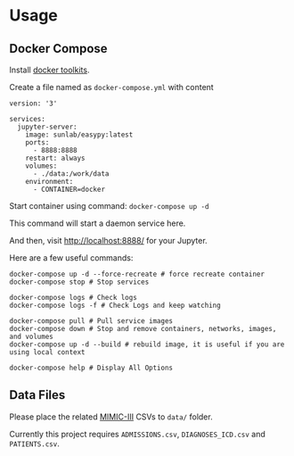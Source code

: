 # Usage

## Docker Compose

Install [docker toolkits](https://docs.docker.com/docker-for-mac/install/).

Create a file named as `docker-compose.yml` with content

```
version: '3'

services:
  jupyter-server:
    image: sunlab/easypy:latest
    ports:
      - 8888:8888
    restart: always
    volumes:
      - ./data:/work/data
    environment:
      - CONTAINER=docker

```

Start container using command: `docker-compose up -d`

This command will start a daemon service here.

And then, visit <http://localhost:8888/> for your Jupyter.

Here are a few useful commands:

```
docker-compose up -d --force-recreate # force recreate container
docker-compose stop # Stop services

docker-compose logs # Check logs
docker-compose logs -f # Check Logs and keep watching

docker-compose pull # Pull service images
docker-compose down # Stop and remove containers, networks, images, and volumes
docker-compose up -d --build # rebuild image, it is useful if you are using local context

docker-compose help # Display All Options
```



## Data Files

Please place the related [MIMIC-III](https://mimic.physionet.org/gettingstarted/dbsetup/) CSVs to `data/` folder.

Currently this project requires `ADMISSIONS.csv`, `DIAGNOSES_ICD.csv` and `PATIENTS.csv`.




